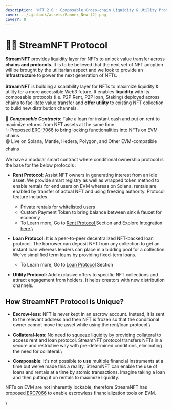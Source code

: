 ```yaml
---
description: 'NFT 2.0 : Composable Cross-chain Liquidity & Utility Protocol'
cover: ../.gitbook/assets/Banner_New (2).png
coverY: 0
---
```


# 👨‍💻 StreamNFT Protocol

**StreamNFT** provides liquidity layer for NFTs to unlock value transfer across **chains and protocols**. It is to be believed that the next set of NFT adoption will be brought by the utilitarian aspect and we look to provide an **Infrastructure** to power the next generation of NFTs. \
\
**StreamNFT** is building a scalability layer for NFTs to maximize liquidity & utility for a more accessible Web3 future. It enables **liquidity** with its composable protocols (i.e. P2P Rent, P2P loan, Staking) deployed across chains to facilitate value transfer and **offer utility** to existing NFT collection to build new distribution channels. \
\
🌟 _**Composable Contracts**_: Take a loan for instant cash and put on rent to maximize returns from NFT assets at the same time\
✨ Proposed [ERC-7066](https://eips.ethereum.org/EIPS/eip-7066) to bring locking functionalities into NFTs on EVM chains\
🟢 Live on Solana, Mantle, Hedera, Polygon, and Other EVM-compatible chains\
\
We have a modular smart contract where conditional ownership protocol is the base for the below protocols :

* **Rent Protocol**: Assist NFT owners in generating interest from an idle asset. We provide smart registry as well as wrapped token method to enable rentals for end users on EVM whereas on Solana, rentals are enabled by transfer of actual NFT and using freezing authority. Protocol feature includes&#x20;
  * Private rentals for whitelisted users &#x20;
  * Custom Payment Token to bring balance between sink & faucet for economy
  * To Learn more, Go to [Rent Protocol ](../streamnft-protocol/rent-protocol.md)Section and Explore Integration [here](../for-developers/rental-integration/rental-quick/)[ ](https://docs.streamnft.tech/streamnft-protocol/rent-protocol)\

* **Loan Protocol:** It is a peer-to-peer decentralized NFT-backed loan protocol. The borrower can deposit NFT from any collection to get an instant loan whereas lenders can place in a bidding pool for a collection. We've simplified term loans by providing fixed-term loans.&#x20;
  *   To Learn more, Go to [Loan Protocol](../streamnft-protocol/loan-protocol/) Section


* **Utility Protocol:** Add exclusive offers to specific NFT collections and attract engagement from holders. It helps creators with new distribution channels.

## How StreamNFT Protocol is Unique?

* **Escrow-less**: NFT is never kept in an escrow account. Instead, it is sent to the relevant address and then NFT is frozen so that the conditional owner cannot move the asset while using the rent/loan protocol.\

* **Collateral-less**: No need to squeeze liquidity by providing collateral to access rent and loan protocol. StreamNFT protocol transfers NFTs in a secure and restrictive way with pre-determined conditions, eliminating the need for collateral.\

* **Composable**: It's not possible to **use** multiple financial instruments at a time but we've made this a reality. StreamNFT can enable the use of loans and rentals at a time by atomic transactions. Imagine taking a loan and then putting it on rentals to maximize liquidity.

NFTs on EVM are not inherently lockable, therefore StreamNFT has proposed[ ERC7066](https://eips.ethereum.org/EIPS/eip-7066) to enable escrowless financialization tools on EVM.&#x20;

\


